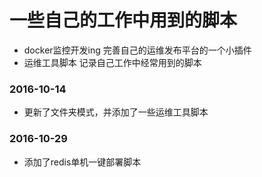 # 一些自己的工作中用到的脚本

- docker监控开发ing    完善自己的运维发布平台的一个小插件
- 运维工具脚本 记录自己工作中经常用到的脚本


### 2016-10-14

  - 更新了文件夹模式，并添加了一些运维工具脚本

### 2016-10-29
   
  - 添加了redis单机一键部署脚本